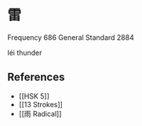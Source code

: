 # 雷
Frequency 686
General Standard 2884

léi
thunder

## References
- [[HSK 5]]
- [[13 Strokes]]
- [[雨 Radical]]
